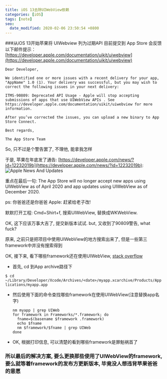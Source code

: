 ```yaml
---
title: iOS 13去除UIWebView依赖
categories: [iOS]
tags: [note]
seo:
  date_modified: 2020-02-06 23:50:54 +0800
---
```


###从iOS 13开始苹果将 UIWebview 列为过期API
目前提交到 App Store 会反馈以下邮件提示：
[https://developer.apple.com/documentation/uikit/uiwebview](https://developer.apple.com/documentation/uikit/uiwebview)

```
Dear Developer,

We identified one or more issues with a recent delivery for your app, "AppName" 1.0 (1). Your delivery was successful, but you may wish to correct the following issues in your next delivery:

ITMS-90809: Deprecated API Usage - Apple will stop accepting submissions of apps that use UIWebView APIs . See https://developer.apple.com/documentation/uikit/uiwebview for more information.

After you’ve corrected the issues, you can upload a new binary to App Store Connect.

Best regards,

The App Store Team
```

So, 只不过是个警告罢了, 不理他, 能拿我怎样

于是, 苹果在年底发了通告: [https://developer.apple.com/news/?id=12232019b](https://developer.apple.com/news/?id=12232019b):
![Apple News And Updates](https://raw.githubusercontent.com/vinsent/vinsent.github.io/master/assets/img/post/2020-2-6-remove_uiwebview/apple_news_about_webview.png)

重点在最后一句: The App Store will no longer accept new apps using UIWebView as of April 2020 and app updates using UIWebView as of December 2020.

ps: 你爸爸还是你爸爸 Apple: 赶紧给老子改!

默默打开工程: Cmd+Shirt+f, 搜索UIWebView, 替换成WKWebView.

OK, 这下应该万事大吉了, 提交新版本试试.
but, 又收到了90809警告, what fuck?

原来, 之前只是把项目中使用UIWebView的地方搜索出来了, 但是一些第三framework中并没有搜索得到

OK, 接下来, 看下哪些framework还在使用UIWebView, [stack overflow](https://stackoverflow.com/questions/57722616/itms-90809-deprecated-api-usage-apple-will-stop-accepting-submissions-of-app)

* 首先, cd 到App archive路径下

 `$ cd ~/Library/Developer/Xcode/Archives/<date>/myapp.xcarchive/Products/Applications/myapp.app`


* 然后使用下面的命令查找哪些framework在使用UIWebView(注意替换app名字)

	```
	nm myapp | grep UIWeb
	for framework in Frameworks/*.framework; do
	  fname=$(basename $framework .framework)
	  echo $fname
	  nm $framework/$fname | grep UIWeb
	done
	```
* OK, 根据打印信息, 可以清楚的看到哪些framework是罪魁祸首了

### 所以最后的解决方案, 要么更换那些使用了UIWebView的framework, 要么就等着framework的发布方更新版本, 毕竟没人想违背苹果爸爸的意愿